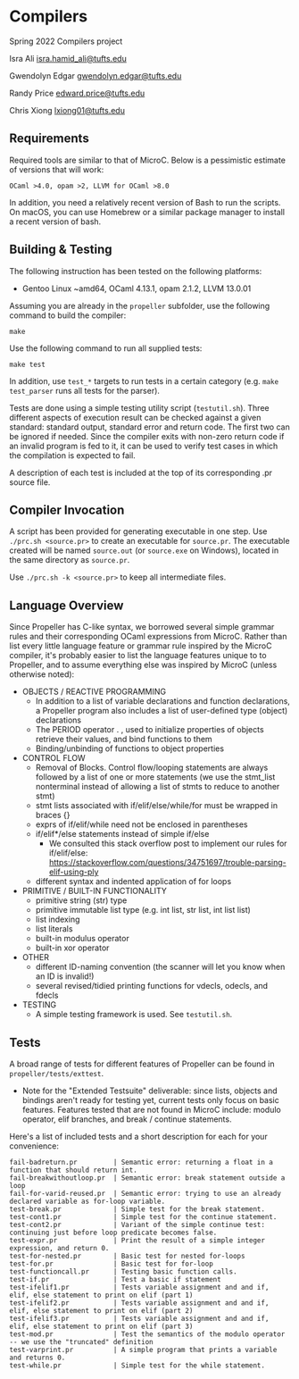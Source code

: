 # Compilers
Spring 2022 Compilers project

Isra Ali
isra.hamid_ali@tufts.edu

Gwendolyn Edgar
gwendolyn.edgar@tufts.edu

Randy Price
edward.price@tufts.edu

Chris Xiong
lxiong01@tufts.edu

## Requirements

Required tools are similar to that of MicroC. Below is a pessimistic estimate of versions that will
work:

```
OCaml >4.0, opam >2, LLVM for OCaml >8.0
```

In addition, you need a relatively recent version of Bash to run the scripts. On macOS, you can use
Homebrew or a similar package manager to install a recent version of bash.

## Building & Testing

The following instruction has been tested on the following platforms:

 - Gentoo Linux ~amd64, OCaml 4.13.1, opam 2.1.2, LLVM 13.0.01

Assuming you are already in the `propeller` subfolder, use the following command to build the
compiler:

```
make
```

Use the following command to run all supplied tests:

```
make test
```

In addition, use `test_*` targets to run tests in a certain category (e.g. `make test_parser`
runs all tests for the parser).

Tests are done using a simple testing utility script (`testutil.sh`). Three different aspects of
execution result can be checked against a given standard: standard output, standard error and
return code. The first two can be ignored if needed. Since the compiler exits with non-zero return
code if an invalid program is fed to it, it can be used to verify test cases in which the compilation is expected to fail.

A description of each test is included at the top of its corresponding .pr source file.

## Compiler Invocation

A script has been provided for generating executable in one step. Use `./prc.sh <source.pr>` to create
an executable for `source.pr`. The executable created will be named `source.out` (or `source.exe` on
Windows), located in the same directory as `source.pr`.

Use `./prc.sh -k <source.pr>` to keep all intermediate files.

## Language Overview

Since Propeller has C-like syntax, we borrowed several simple grammar rules
and their corresponding OCaml expressions from MicroC. Rather than list
every little language feature or grammar rule inspired by the MicroC
compiler, it's probably easier to list the language features unique to 
to Propeller, and to assume everything else was inspired by MicroC (unless otherwise noted):

- OBJECTS / REACTIVE PROGRAMMING
    - In addition to a list of variable declarations and function
      declarations, a Propeller program also includes a list of
      user-defined type (object) declarations
    - The PERIOD operator . , used to initialize properties of objects
      retrieve their values, and bind functions to them
    - Binding/unbinding of functions to object properties
- CONTROL FLOW
    - Removal of Blocks. Control flow/looping statements are always followed
      by a list of one or more statements (we use the stmt_list nonterminal
      instead of allowing a list of stmts to reduce to another stmt)
    - stmt lists associated with if/elif/else/while/for must be wrapped
      in braces {}
    - exprs of if/elif/while need not be enclosed in parentheses
    - if/elif*/else statements instead of simple if/else
        - We consulted this stack overflow post to implement our rules
          for if/elif/else:
          https://stackoverflow.com/questions/34751697/trouble-parsing-elif-using-ply
    - different syntax and indented application of for loops
- PRIMITIVE / BUILT-IN FUNCTIONALITY 
    - primitive string (str) type
    - primitive immutable list type (e.g. int list, str list, int list list)
    - list indexing
    - list literals
    - built-in modulus operator
    - built-in xor operator
- OTHER
    - different ID-naming convention (the scanner will let you know when
      an ID is invalid!)
    - several revised/tidied printing functions for vdecls, odecls, and fdecls
- TESTING
    - A simple testing framework is used. See `testutil.sh`.

## Tests

A broad range of tests for different features of Propeller can be found in
`propeller/tests/exttest`.

* Note for the "Extended Testsuite" deliverable: since lists, objects and bindings aren't
ready for testing yet, current tests only focus on basic features. Features tested that
are not found in MicroC include: modulo operator, elif branches, and break / continue
statements.

Here's a list of included tests and a short description for each for your convenience:

```
fail-badreturn.pr         | Semantic error: returning a float in a function that should return int.
fail-breakwithoutloop.pr  | Semantic error: break statement outside a loop
fail-for-varid-reused.pr  | Semantic error: trying to use an already declared variable as for-loop variable.
test-break.pr             | Simple test for the break statement.
test-cont1.pr             | Simple test for the continue statement.
test-cont2.pr             | Variant of the simple continue test: continuing just before loop predicate becomes false.
test-expr.pr              | Print the result of a simple integer expression, and return 0.
test-for-nested.pr        | Basic test for nested for-loops
test-for.pr               | Basic test for for-loop
test-functioncall.pr      | Testing basic function calls.
test-if.pr                | Test a basic if statement
test-ifelif1.pr           | Tests variable assignment and and if, elif, else statement to print on elif (part 1)
test-ifelif2.pr           | Tests variable assignment and and if, elif, else statement to print on elif (part 2)
test-ifelif3.pr           | Tests variable assignment and and if, elif, else statement to print on elif (part 3)
test-mod.pr               | Test the semantics of the modulo operator -- we use the "truncated" definition
test-varprint.pr          | A simple program that prints a variable and returns 0.
test-while.pr             | Simple test for the while statement.
```
